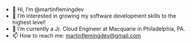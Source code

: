 - 👋 Hi, I’m @martinflemingdev
- 👀 I’m interested in growing my software development skills to the highest level!
- 🌱 I’m currently a Jr. Cloud Engineer at Macquarie in Philadelphia, PA.
- 📫 How to reach me: martinflemingdev@gmail.com
<!---
martinflemingdev/martinflemingdev is a ✨ special ✨ repository because its `README.md` (this file) appears on your GitHub profile.
You can click the Preview link to take a look at your changes.
--->
